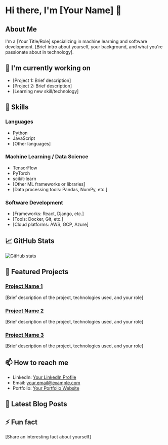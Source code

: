 # Hi there, I'm [Your Name] 👋

## About Me
I'm a [Your Title/Role] specializing in machine learning and software development. [Brief intro about yourself, your background, and what you're passionate about in technology].

## 🔭 I'm currently working on
- [Project 1: Brief description]
- [Project 2: Brief description]
- [Learning new skill/technology]

## 🌱 Skills

### Languages
- Python
- JavaScript
- [Other languages]

### Machine Learning / Data Science
- TensorFlow
- PyTorch
- scikit-learn
- [Other ML frameworks or libraries]
- [Data processing tools: Pandas, NumPy, etc.]

### Software Development
- [Frameworks: React, Django, etc.]
- [Tools: Docker, Git, etc.]
- [Cloud platforms: AWS, GCP, Azure]

## 📈 GitHub Stats
![GitHub stats](https://github-readme-stats.vercel.app/api?username=raymondfdavey&show_icons=true&theme=radical)

## 🚀 Featured Projects

### [Project Name 1](link-to-repo)
[Brief description of the project, technologies used, and your role]

### [Project Name 2](link-to-repo)
[Brief description of the project, technologies used, and your role]

### [Project Name 3](link-to-repo)
[Brief description of the project, technologies used, and your role]

## 📫 How to reach me
- LinkedIn: [Your LinkedIn Profile](your-linkedin-url)
- Email: your.email@example.com
- Portfolio: [Your Portfolio Website](your-website-url)

## 📝 Latest Blog Posts
<!-- BLOG-POST-LIST:START -->
<!-- BLOG-POST-LIST:END -->

## ⚡ Fun fact
[Share an interesting fact about yourself]
